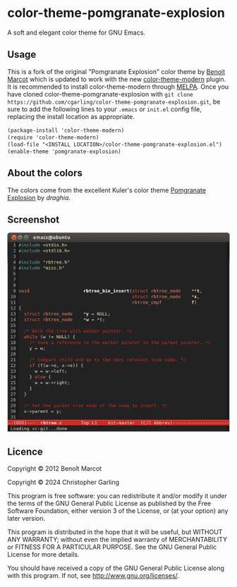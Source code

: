 color-theme-pomgranate-explosion
================================

A soft and elegant color theme for GNU Emacs.

Usage
-----

This is a fork of the original "Pomgranate Explosion" color theme by [Benoit Marcot](https://github.com/bmarcot/color-theme-pomgranate-explosion) which is updated to work with the new [color-theme-modern](https://github.com/emacs-jp/replace-colorthemes) plugin. It is recommended to install color-theme-modern through [MELPA](https://melpa.org/#/getting-started). Once you have cloned color-theme-pomgranate-explosion with `git clone https://github.com/cgarling/color-theme-pomgranate-explosion.git`, be sure to add the following lines to your `.emacs` or `init.el` config file, replacing the install location as appropriate.

```
(package-install 'color-theme-modern)
(require 'color-theme-modern)
(load-file "<INSTALL LOCATION>/color-theme-pomgranate-explosion.el")
(enable-theme 'pomgranate-explosion)
```

About the colors
----------------

The colors come from the excellent Kuler's color theme [Pomgranate Explosion](http://kuler.adobe.com/#themeID/1923981) by _draghia_.


Screenshot
----------

![Pomgranate Explosion screenshot](https://github.com/bmarcot/color-theme-pomgranate-explosion/raw/master/misc/pomexplo_screen.png)

Licence
-------

Copyright © 2012 Benoît Marcot

Copyright © 2024 Christopher Garling

This program is free software: you can redistribute it and/or modify
it under the terms of the GNU General Public License as published by
the Free Software Foundation, either version 3 of the License, or
(at your option) any later version.

This program is distributed in the hope that it will be useful,
but WITHOUT ANY WARRANTY; without even the implied warranty of
MERCHANTABILITY or FITNESS FOR A PARTICULAR PURPOSE.  See the
GNU General Public License for more details.

You should have received a copy of the GNU General Public License
along with this program.  If not, see <http://www.gnu.org/licenses/>.
